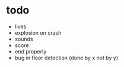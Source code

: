 # todo

* lives
* explosion on crash
* sounds
* score
* end properly
* bug in floor detection (done by x not by y)
